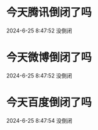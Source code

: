 # 今天腾讯倒闭了吗

2024-6-25 8:47:52 没倒闭

# 今天微博倒闭了吗

2024-6-25 8:47:52 没倒闭

# 今天百度倒闭了吗

2024-6-25 8:47:54 没倒闭

